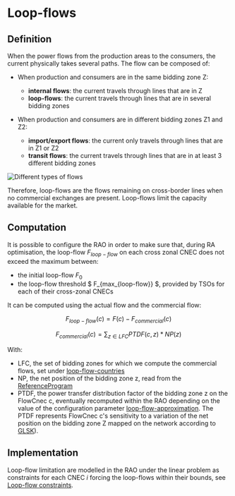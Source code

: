 # Loop-flows

## Definition

When the power flows from the production areas to the consumers, the current physically takes several paths. The flow can be composed of:

- When production and consumers are in the same bidding zone Z:
  - **internal flows**: the current travels through lines that are in Z
  - **loop-flows**: the current travels through lines that are in several bidding zones

- When production and consumers are in different bidding zones Z1 and Z2:
  - **import/export flows**: the current only travels through lines that are in Z1 or Z2
  - **transit flows**: the current travels through lines that are in at least 3 different bidding zones

![Different types of flows](/_static/img/Flows.png)

Therefore, loop-flows are the flows remaining on cross-border 
lines when no commercial exchanges are present. Loop-flows limit the capacity available for the market.

## Computation

It is possible to configure the RAO in order to make sure that, during RA optimisation, the loop-flow $F_{loop-flow}$
on each cross zonal CNEC does not exceed the maximum between:

- the initial loop-flow $F_0$
- the loop-flow threshold $ F_{max_{loop-flow}} $, provided by TSOs for each of their cross-zonal CNECs

It can be computed using the actual flow and the commercial flow:

$$\begin{equation}
F_{loop-flow}(c) = F(c) - F_{commercial}(c)
\end{equation}$$

$$\begin{equation}
F_{commercial} (c) = \sum_{z \in LFC} PTDF(c,z) * NP(z)
\end{equation}$$

With:
- LFC, the set of bidding zones for which we compute the commercial flows, set under [loop-flow-countries](/parameters/parameters.md#countries)
- NP, the net position of the bidding zone z, read from the [ReferenceProgram](/input-data/reference-program.md)
- PTDF, the power transfer distribution factor of the bidding zone z on the FlowCnec c, eventually recomputed within the RAO depending on the value of the configuration parameter [loop-flow-approximation](/parameters/parameters.md#ptdf-approximation).
The PTDF represents FlowCnec c's sensitivity to a variation of the net position on the bidding zone Z mapped on the network according to [GLSK](/input-data/glsk/glsk.md)).


## Implementation

Loop-flow limitation are modelled in the RAO under the linear problem as constraints for each CNEC $i$ forcing the loop-flows within their bounds, see [Loop-flow constraints](https://farao-community.github.io/docs/castor/linear-optimisation-problem/max-loop-flow-filler).